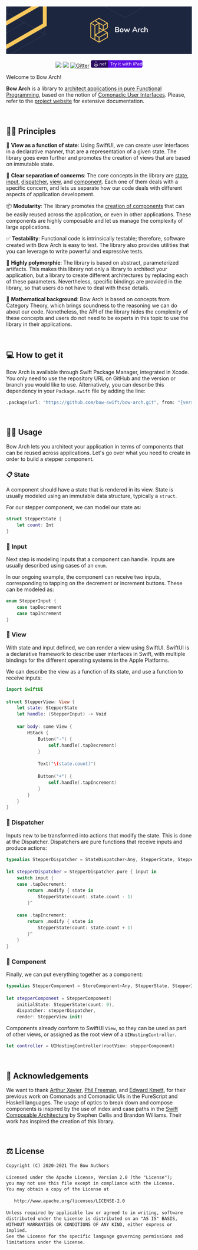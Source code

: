 ![Bow Arch](assets/header-bow-arch.png)

<p align="center">
<img src="https://github.com/bow-swift/bow-arch/workflows/Deploy%20docs/badge.svg?branch=master">
<img src="https://img.shields.io/badge/platform-macOS%20%7C%20iOS-yellow">
<a href="https://gitter.im/bowswift/bow">
<img src="https://img.shields.io/badge/Gitter-Bow%20Arch-yellow" alt="Gitter"></a>
<a href="https://badge.bow-swift.io/recipe?name=bow-arch&description=Functional%20Architecture%20in%20Swift%20using%20Bow&url=https://github.com/bow-swift/bow-arch&owner=bow-swift&avatar=https://avatars3.githubusercontent.com/u/44965417?v=4&tag=0.1.0"><img src="https://raw.githubusercontent.com/bow-swift/bow-art/master/badges/nef-playgrounds-badge.svg" alt="bow-arch Playground" style="height:20px"></a>
</p>

Welcome to Bow Arch!

**Bow Arch** is a library to [architect applications in pure Functional Programming](https://arch.bow-swift.io/docs/quick-start/getting-started/), based on the notion of [Comonadic User Interfaces](https://arch.bow-swift.io/docs/background/comonadic-uis/). Please, refer to the [project website](https://arch.bow-swift.io) for extensive documentation.

&nbsp;

## 👩‍🏫 Principles

🎨 **View as a function of state**: Using SwiftUI, we can create user interfaces in a declarative manner, that are a representation of a given state. The library goes even further and promotes the creation of views that are based on immutable state.

🚧 **Clear separation of concerns**: The core concepts in the library are [state](https://arch.bow-swift.io/docs/core-concepts/state-and-input/), [input](https://arch.bow-swift.io/docs/core-concepts/state-and-input/), [dispatcher](https://arch.bow-swift.io/docs/core-concepts/dispatcher/), [view](https://arch.bow-swift.io/docs/core-concepts/view/), and [component](https://arch.bow-swift.io/docs/core-concepts/component/). Each one of them deals with a specific concern, and lets us separate how our code deals with different aspects of application development.

📦 **Modularity**: The library promotes the [creation of components](https://arch.bow-swift.io/docs/patterns/creating-a-single-component/) that can be easily reused across the application, or even in other applications. These components are highly composable and let us manage the complexity of large applications.

✅ **Testability**: Functional code is intrinsically testable; therefore, software created with Bow Arch is easy to test. The library also provides utilities that you can leverage to write powerful and expressive tests.

🧩 **Highly polymorphic**: The library is based on abstract, parameterized artifacts. This makes this library not only a library to architect your application, but a library to create different architectures by replacing each of these parameters. Nevertheless, specific bindings are provided in the library, so that users do not have to deal with these details.

🧮 **Mathematical background**: Bow Arch is based on concepts from Category Theory, which brings soundness to the reasoning we can do about our code. Nonetheless, the API of the library hides the complexity of these concepts and users do not need to be experts in this topic to use the library in their applications.

&nbsp;

## 💻 How to get it

Bow Arch is available through Swift Package Manager, integrated in Xcode. You only need to use the repository URL on GitHub and the version or branch you would like to use. Alternatively, you can describe this dependency in your `Package.swift` file by adding the line:

 ```swift
 .package(url: "https://github.com/bow-swift/bow-arch.git", from: "{version}")
 ```

&nbsp;

## 👨‍💻 Usage

Bow Arch lets you architect your application in terms of components that can be reused across applications. Let's go over what you need to create in order to build a stepper component.

### 📋 State

A component should have a state that is rendered in its view. State is usually modeled using an immutable data structure, typically a `struct`.

For our stepper component, we can model our state as:

```swift
struct StepperState {
    let count: Int
}
```

### 📲 Input

Next step is modeling inputs that a component can handle. Inputs are usually described using cases of an `enum`.

In our ongoing example, the component can receive two inputs, corresponding to tapping on the decrement or increment buttons. These can be modeled as:

```swift
enum StepperInput {
    case tapDecrement
    case tapIncrement
}
```

### 🎨 View

With state and input defined, we can render a view using SwiftUI. SwiftUI is a declarative framework to describe user interfaces in Swift, with multiple bindings for the different operating systems in the Apple Platforms.

We can describe the view as a function of its state, and use a function to receive inputs:

```swift
import SwiftUI

struct StepperView: View {
    let state: StepperState
    let handle: (StepperInput) -> Void

    var body: some View {
        HStack {
            Button("-") {
                self.handle(.tapDecrement)
            }

            Text("\(state.count)")

            Button("+") {
                self.handle(.tapIncrement)
            }
        }
    }
}
```

### 🔨 Dispatcher

Inputs new to be transformed into actions that modify the state. This is done at the Dispatcher. Dispatchers are pure functions that receive inputs and produce actions:

```swift
typealias StepperDispatcher = StateDispatcher<Any, StepperState, StepperInput>

let stepperDispatcher = StepperDispatcher.pure { input in
    switch input {
    case .tapDecrement:
        return .modify { state in
            StepperState(count: state.count - 1)
        }^

    case .tapIncrement:
        return .modify { state in
            StepperState(count: state.count + 1)
        }^
    }
}
```

### 🧩 Component

Finally, we can put everything together as a component:

```swift
typealias StepperComponent = StoreComponent<Any, StepperState, StepperInput, StepperView>

let stepperComponent = StepperComponent(
    initialState: StepperState(count: 0),
    dispatcher: stepperDispatcher,
    render: StepperView.init)
```

Components already conform to SwiftUI `View`, so they can be used as part of other views, or assigned as the root view of a `UIHostingController`.

```swift
let controller = UIHostingController(rootView: stepperComponent)
```

&nbsp;

## 👏 Acknowledgements

We want to thank [Arthur Xavier](https://github.com/arthurxavierx/purescript-comonad-rss/blob/master/RealWorldAppComonadicUI.pdf), [Phil Freeman](https://functorial.com/the-future-is-comonadic/main.pdf), and [Edward Kmett](https://hackage.haskell.org/package/comonad), for their previous work on Comonads and Comonadic UIs in the PureScript and Haskell languages. The usage of optics to break down and compose components is inspired by the use of index and case paths in the [Swift Composable Architecture](https://github.com/pointfreeco/swift-composable-architecture) by Stephen Cellis and Brandon Williams. Their work has inspired the creation of this library.

&nbsp;

## ⚖️ License

    Copyright (C) 2020-2021 The Bow Authors

    Licensed under the Apache License, Version 2.0 (the "License");
    you may not use this file except in compliance with the License.
    You may obtain a copy of the License at

       http://www.apache.org/licenses/LICENSE-2.0

    Unless required by applicable law or agreed to in writing, software
    distributed under the License is distributed on an "AS IS" BASIS,
    WITHOUT WARRANTIES OR CONDITIONS OF ANY KIND, either express or implied.
    See the License for the specific language governing permissions and
    limitations under the License.
